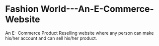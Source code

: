 # Fashion World---An-E-Commerce-Website
An E- Commerce Product Reselling website where any person can make his/her account and can sell his/her product.
